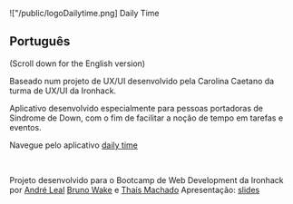 !["/public/logoDailytime.png] Daily Time

## Português

(Scroll down for the English version)

Baseado num projeto de UX/UI desenvolvido pela Carolina Caetano da turma de UX/UI da Ironhack.

Aplicativo desenvolvido especialmente para pessoas portadoras de Sindrome de Down, com o fim de facilitar a noção de tempo em tarefas e eventos.

Navegue pelo aplicativo [daily time](https://daily-time-app.netlify.app/)

<br>

Projeto desenvolvido para o Bootcamp de Web Development da Ironhack por [André Leal](https://github.com/andreirece) [Bruno Wake](https://github.com/brunowake) e [Thaís Machado](https://github.com/thaismachado31)
Apresentação: [slides](https://docs.google.com/presentation/d/1hlPxue5IARrPvFwg8_uHHvngdMm_J3pu1Zm7NDVt79o/edit#slide=id.g134a2957081_0_2)
